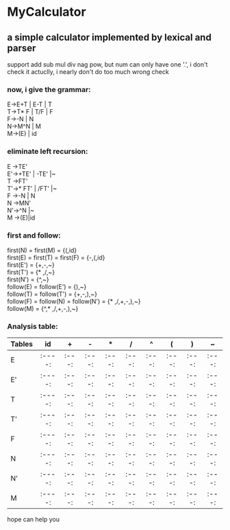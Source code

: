  # MyCalculator
## a simple calculator implemented by lexical and parser

support add sub mul div nag pow, but num can only have one '.', i don't check it
actuclly, i nearly don't do too much wrong check


### now, i give the grammar:</br>
E->E+T | E-T | T</br>
T->T* F | T/F | F</br>
F->-N | N</br>
N->M^N | M</br>
M->(E) | id</br>

### eliminate left recursion:</br>
E ->TE' </br>
E'->+TE' | -TE' |~ </br>
T ->FT' </br>
T'->* FT' | /FT' |~ </br>
F ->-N | N </br>
N ->MN' </br>
N'->^N |~ </br>
M ->(E)|id </br>

### first and follow:</br>
first(N) = first(M) = {(,id}</br>
first(E) = first(T) = first(F) = {-,(,id}</br>
first(E') = {+,-,~}</br>
first(T') = {* ,/,~}</br>
first(N') = {^,~}</br>
follow(E) = follow(E') = {),~}</br>
follow(T) = follow(T') = {+,-,),~}</br>
follow(F) = follow(N) = follow(N') = {* ,/,+,-,),~}</br>
follow(M) = {^,* ,/,+,-,),~}</br>

### Analysis table:</br>
|Tables    |id    |+    |-    |*    |/    |^    |(    |)    |~    |
|----------|:----:|:---:|:---:|:---:|:---:|:---:|:---:|:---:|:---:|
|E|:----:|:---:|:---:|:---:|:---:|:---:|:---:|:---:|:---:|
|E'|:----:|:---:|:---:|:---:|:---:|:---:|:---:|:---:|:---:|
|T|:----:|:---:|:---:|:---:|:---:|:---:|:---:|:---:|:---:|
|T'|:----:|:---:|:---:|:---:|:---:|:---:|:---:|:---:|:---:|
|F|:----:|:---:|:---:|:---:|:---:|:---:|:---:|:---:|:---:|
|N|:----:|:---:|:---:|:---:|:---:|:---:|:---:|:---:|:---:|
|N'|:----:|:---:|:---:|:---:|:---:|:---:|:---:|:---:|:---:|
|M|:----:|:---:|:---:|:---:|:---:|:---:|:---:|:---:|:---:|
hope can help you
